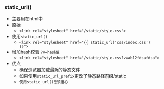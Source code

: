 ### static_url()

- 主要用在html中
- 原始
  - `<link rel="stylesheet" href="/static/style.css">`
- 使用`static_url()`
  - `<link rel="stylesheet" href="{{ static_url('css/index.css') }}">`
- 增加hash校验 `?v=hash值`
  - `<link rel="stylesheet" href="/static/style.css?v=ab12fdsafdsa">`
- 优点
  - 确保浏览器加载最新的静态文件
  - 如果使用`static_url_prefix`更改了静态路径前缀/static
  - `使用static_url()无须担心`